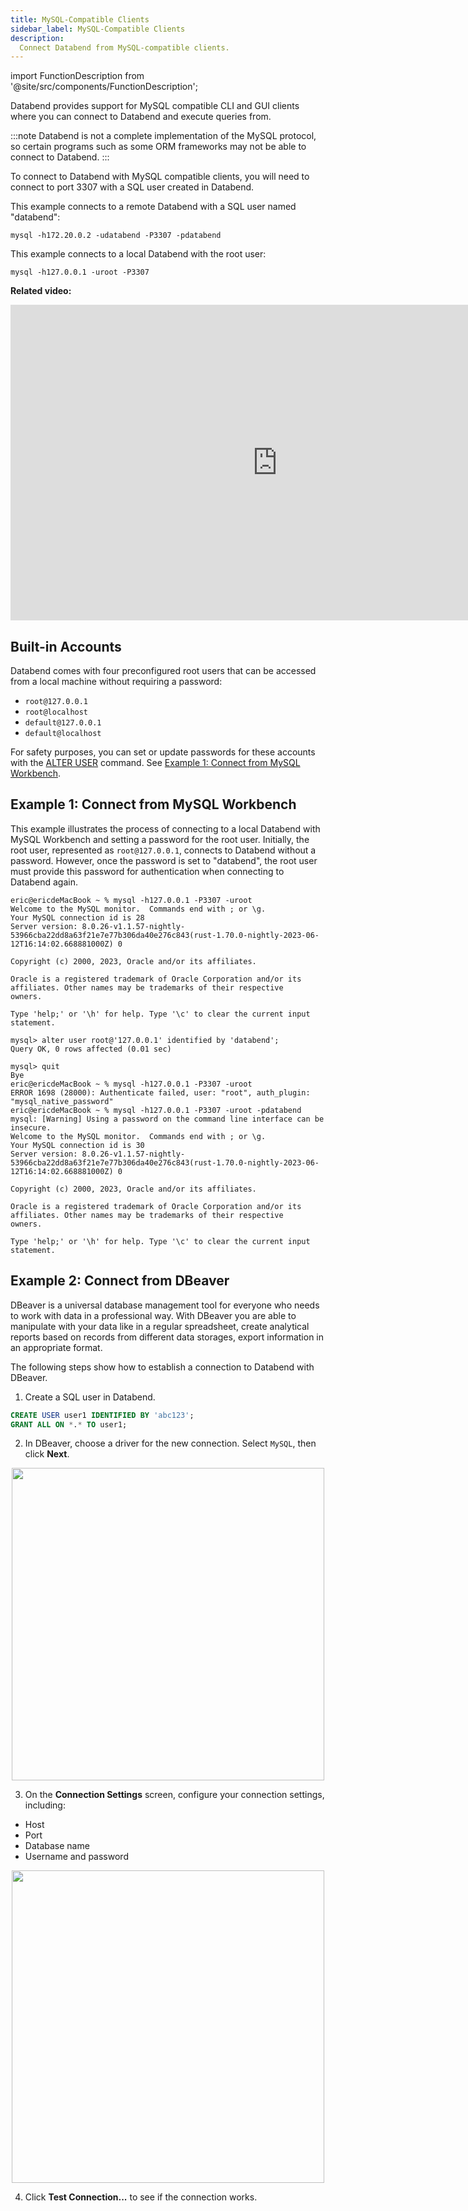 ```yaml
---
title: MySQL-Compatible Clients
sidebar_label: MySQL-Compatible Clients
description:
  Connect Databend from MySQL-compatible clients.
---
```


import FunctionDescription from '@site/src/components/FunctionDescription';

<FunctionDescription description="Introduced: v1.1.57"/>

Databend provides support for MySQL compatible CLI and GUI clients where you can connect to Databend and execute queries from.

:::note
Databend is not a complete implementation of the MySQL protocol, so certain programs such as some ORM frameworks may not be able to connect to Databend.
:::

To connect to Databend with MySQL compatible clients, you will need to connect to port 3307 with a SQL user created in Databend. 

This example connects to a remote Databend with a SQL user named "databend":

```shell
mysql -h172.20.0.2 -udatabend -P3307 -pdatabend
```

This example connects to a local Databend with the root user:

```shell
mysql -h127.0.0.1 -uroot -P3307 
```

**Related video:**

<iframe width="853" height="505" className="iframe-video" src="https://www.youtube.com/embed/3cFmGvtU-ws" title="YouTube video player" frameBorder="0" allow="accelerometer; autoplay; clipboard-write; encrypted-media; gyroscope; picture-in-picture; web-share" allowFullScreen></iframe>

## Built-in Accounts

Databend comes with four preconfigured root users that can be accessed from a local machine without requiring a password:

- `root@127.0.0.1`
- `root@localhost`
- `default@127.0.0.1`
- `default@localhost`

For safety purposes, you can set or update passwords for these accounts with the [ALTER USER](../../14-sql-commands/00-ddl/30-user/03-user-alter-user.md) command. See [Example 1: Connect from MySQL Workbench](#example-1-connect-from-mysql-workbench).

## Example 1: Connect from MySQL Workbench

This example illustrates the process of connecting to a local Databend with MySQL Workbench and setting a password for the root user. Initially, the root user, represented as `root@127.0.0.1`, connects to Databend without a password. However, once the password is set to "databend", the root user must provide this password for authentication when connecting to Databend again.

```shell
eric@ericdeMacBook ~ % mysql -h127.0.0.1 -P3307 -uroot
Welcome to the MySQL monitor.  Commands end with ; or \g.
Your MySQL connection id is 28
Server version: 8.0.26-v1.1.57-nightly-53966cba22dd8a63f21e7e77b306da40e276c843(rust-1.70.0-nightly-2023-06-12T16:14:02.668881000Z) 0

Copyright (c) 2000, 2023, Oracle and/or its affiliates.

Oracle is a registered trademark of Oracle Corporation and/or its
affiliates. Other names may be trademarks of their respective
owners.

Type 'help;' or '\h' for help. Type '\c' to clear the current input statement.

mysql> alter user root@'127.0.0.1' identified by 'databend';
Query OK, 0 rows affected (0.01 sec)

mysql> quit
Bye
eric@ericdeMacBook ~ % mysql -h127.0.0.1 -P3307 -uroot
ERROR 1698 (28000): Authenticate failed, user: "root", auth_plugin: "mysql_native_password"
eric@ericdeMacBook ~ % mysql -h127.0.0.1 -P3307 -uroot -pdatabend
mysql: [Warning] Using a password on the command line interface can be insecure.
Welcome to the MySQL monitor.  Commands end with ; or \g.
Your MySQL connection id is 30
Server version: 8.0.26-v1.1.57-nightly-53966cba22dd8a63f21e7e77b306da40e276c843(rust-1.70.0-nightly-2023-06-12T16:14:02.668881000Z) 0

Copyright (c) 2000, 2023, Oracle and/or its affiliates.

Oracle is a registered trademark of Oracle Corporation and/or its
affiliates. Other names may be trademarks of their respective
owners.

Type 'help;' or '\h' for help. Type '\c' to clear the current input statement.
```

## Example 2: Connect from DBeaver

DBeaver is a universal database management tool for everyone who needs to work with data in a professional way. With DBeaver you are able to manipulate with your data like in a regular spreadsheet, create analytical reports based on records from different data storages, export information in an appropriate format.

The following steps show how to establish a connection to Databend with DBeaver.

1. Create a SQL user in Databend.

```sql
CREATE USER user1 IDENTIFIED BY 'abc123';
GRANT ALL ON *.* TO user1;
```

2. In DBeaver, choose a driver for the new connection. Select `MySQL`, then click **Next**.

<p align="center">
<img src="https://datafuse-1253727613.cos.ap-hongkong.myqcloud.com/integration/ingegration-dbeaver-connection-1.png" width="500"/>
</p>

3. On the **Connection Settings** screen, configure your connection settings, including:
  * Host
  * Port
  * Database name
  * Username and password

<p align="center">
<img src="https://datafuse-1253727613.cos.ap-hongkong.myqcloud.com/integration/ingegration-dbeaver-connection-2.png" width="500"/>
</p>

4. Click **Test Connection...** to see if the connection works.